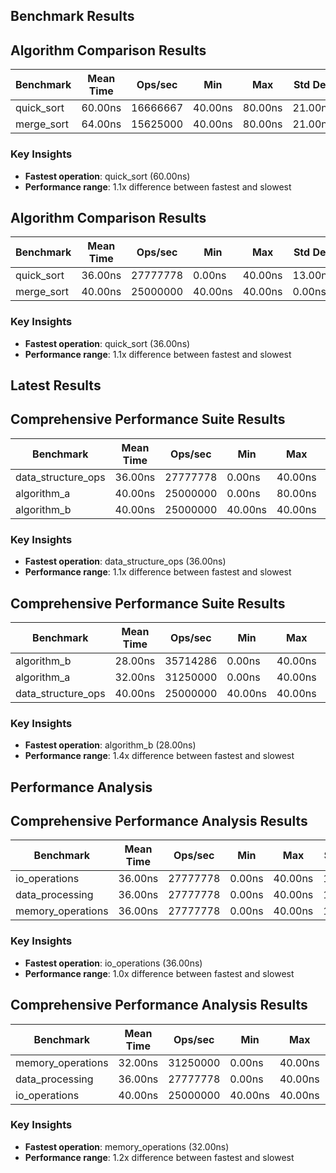 ## Benchmark Results

## Algorithm Comparison Results

| Benchmark | Mean Time | Ops/sec | Min | Max | Std Dev |
|-----------|-----------|---------|-----|-----|----------|
| quick_sort | 60.00ns | 16666667 | 40.00ns | 80.00ns | 21.00ns |
| merge_sort | 64.00ns | 15625000 | 40.00ns | 80.00ns | 21.00ns |

### Key Insights

- **Fastest operation**: quick_sort (60.00ns)
- **Performance range**: 1.1x difference between fastest and slowest



## Algorithm Comparison Results

| Benchmark | Mean Time | Ops/sec | Min | Max | Std Dev |
|-----------|-----------|---------|-----|-----|----------|
| quick_sort | 36.00ns | 27777778 | 0.00ns | 40.00ns | 13.00ns |
| merge_sort | 40.00ns | 25000000 | 40.00ns | 40.00ns | 0.00ns |

### Key Insights

- **Fastest operation**: quick_sort (36.00ns)
- **Performance range**: 1.1x difference between fastest and slowest


## Latest Results

## Comprehensive Performance Suite Results

| Benchmark | Mean Time | Ops/sec | Min | Max | Std Dev |
|-----------|-----------|---------|-----|-----|----------|
| data_structure_ops | 36.00ns | 27777778 | 0.00ns | 40.00ns | 13.00ns |
| algorithm_a | 40.00ns | 25000000 | 0.00ns | 80.00ns | 19.00ns |
| algorithm_b | 40.00ns | 25000000 | 40.00ns | 40.00ns | 0.00ns |

### Key Insights

- **Fastest operation**: data_structure_ops (36.00ns)
- **Performance range**: 1.1x difference between fastest and slowest



## Comprehensive Performance Suite Results

| Benchmark | Mean Time | Ops/sec | Min | Max | Std Dev |
|-----------|-----------|---------|-----|-----|----------|
| algorithm_b | 28.00ns | 35714286 | 0.00ns | 40.00ns | 19.00ns |
| algorithm_a | 32.00ns | 31250000 | 0.00ns | 40.00ns | 17.00ns |
| data_structure_ops | 40.00ns | 25000000 | 40.00ns | 40.00ns | 0.00ns |

### Key Insights

- **Fastest operation**: algorithm_b (28.00ns)
- **Performance range**: 1.4x difference between fastest and slowest


## Performance Analysis

## Comprehensive Performance Analysis Results

| Benchmark | Mean Time | Ops/sec | Min | Max | Std Dev |
|-----------|-----------|---------|-----|-----|----------|
| io_operations | 36.00ns | 27777778 | 0.00ns | 40.00ns | 13.00ns |
| data_processing | 36.00ns | 27777778 | 0.00ns | 40.00ns | 13.00ns |
| memory_operations | 36.00ns | 27777778 | 0.00ns | 40.00ns | 13.00ns |

### Key Insights

- **Fastest operation**: io_operations (36.00ns)
- **Performance range**: 1.0x difference between fastest and slowest



## Comprehensive Performance Analysis Results

| Benchmark | Mean Time | Ops/sec | Min | Max | Std Dev |
|-----------|-----------|---------|-----|-----|----------|
| memory_operations | 32.00ns | 31250000 | 0.00ns | 40.00ns | 17.00ns |
| data_processing | 36.00ns | 27777778 | 0.00ns | 40.00ns | 13.00ns |
| io_operations | 40.00ns | 25000000 | 40.00ns | 40.00ns | 0.00ns |

### Key Insights

- **Fastest operation**: memory_operations (32.00ns)
- **Performance range**: 1.2x difference between fastest and slowest